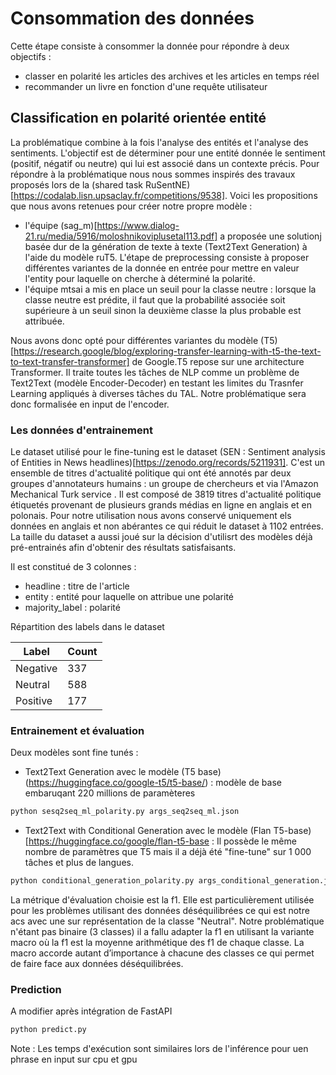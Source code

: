 # Consommation des données

Cette étape consiste à consommer la donnée pour répondre à deux objectifs :

* classer en polarité les articles des archives et les articles en temps réel
* recommander un livre en fonction d'une requête utilisateur

## Classification en polarité orientée entité

La problématique combine à la fois l'analyse des entités et l'analyse des sentiments. L'objectif est de déterminer pour une entité donnée le sentiment (positif, négatif ou neutre) qui lui est associé dans un contexte précis.
Pour répondre à la problématique nous nous sommes inspirés des travaux proposés lors de la (shared task RuSentNE)[https://codalab.lisn.upsaclay.fr/competitions/9538]. Voici les propositions que nous avons retenues pour créer notre propre modèle :
* l'équipe (sag_m)[https://www.dialog-21.ru/media/5916/moloshnikoviplusetal113.pdf] a proposée une solutionj basée dur de la génération de texte à texte (Text2Text Generation) à l'aide du modèle ruT5. L'étape de preprocessing consiste à proposer différentes variantes de la donnée en entrée pour mettre en valeur l'entity pour laquelle on cherche à déterminé la polarité.
* l'équipe mtsai a mis en place un seuil pour la classe neutre : lorsque la classe neutre est prédite, il faut que la probabilité associée soit supérieure à un seuil sinon la deuxième classe la plus probable est attribuée.

Nous avons donc opté pour différentes variantes du modèle (T5)[https://research.google/blog/exploring-transfer-learning-with-t5-the-text-to-text-transfer-transformer] de Google.T5 repose sur une architecture Transformer. Il traite toutes les tâches de NLP comme un problème de Text2Text (modèle Encoder-Decoder) en testant les limites du Trasnfer Learning appliqués à diverses tâches du TAL.
Notre problématique sera donc formalisée en input de l'encoder.

### Les données d'entrainement

Le dataset utilisé pour le fine-tuning est le dataset (SEN : Sentiment analysis of Entities in News headlines)[https://zenodo.org/records/5211931]. C'est un ensemble de titres d'actualité politique qui ont été annotés par deux groupes d'annotateurs humains : un groupe de chercheurs et via l'Amazon Mechanical Turk service . Il est composé de 3819 titres d'actualité politique étiquetés provenant de plusieurs grands médias en ligne en anglais et en polonais. Pour notre utilisation nous avons conservé uniquement els données en anglais et non abérantes ce qui réduit le dataset à 1102 entrées.
La taille du dataset a aussi joué sur la décision d'utilisrt des modèles déjà pré-entrainés afin d'obtenir des résultats satisfaisants.

Il est constitué de 3 colonnes :
* headline : titre de l'article
* entity : entité pour laquelle on attribue une polarité
* majority_label : polarité

  
Répartition des labels dans le dataset

| Label    | Count |
| -------- | ------- |
| Negative  | 337    |
| Neutral | 588   |
| Positive  | 177 |


### Entrainement et évaluation

Deux modèles sont fine tunés :
* Text2Text Generation avec le modèle (T5 base)(https://huggingface.co/google-t5/t5-base/) : modèle de base embaruqant 220 millions de paramèteres
```python
python sesq2seq_ml_polarity.py args_seq2seq_ml.json
```

* Text2Text with Conditional Generation avec le modèle (Flan T5-base)[https://huggingface.co/google/flan-t5-base : Il possède le même nombre de paramètres que T5 mais il a déjà été "fine-tune" sur 1 000 tâches et plus de langues.
```python
python conditional_generation_polarity.py args_conditional_generation.json
```

La métrique d'évaluation choisie est la f1. Elle est particulièrement utilisée pour les problèmes utilisant des données déséquilibrées ce qui est notre acs avec une sur représentation de la classe "Neutral". Notre problématique n'étant pas binaire (3 classes) il a fallu adapter la f1 en utilisant la variante macro où la f1 est la moyenne arithmétique des f1 de chaque classe. La  macro accorde autant d’importance à chacune des classes ce qui permet de faire face aux données déséquilibrées.

### Prediction
A modifier après intégration de FastAPI
```python
python predict.py
```
Note : Les temps d'exécution sont similaires lors de l'inférence pour uen phrase en input sur cpu et gpu 
